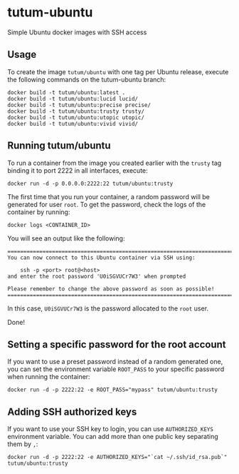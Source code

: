 tutum-ubuntu
============

Simple Ubuntu docker images with SSH access


Usage
-----

To create the image `tutum/ubuntu` with one tag per Ubuntu release, 
execute the following commands on the tutum-ubuntu branch:
	
	docker build -t tutum/ubuntu:latest .
	docker build -t tutum/ubuntu:lucid lucid/
	docker build -t tutum/ubuntu:precise precise/
	docker build -t tutum/ubuntu:trusty trusty/
	docker build -t tutum/ubuntu:utopic utopic/
	docker build -t tutum/ubuntu:vivid vivid/


Running tutum/ubuntu
--------------------

To run a container from the image you created earlier with the `trusty` tag 
binding it to port 2222 in all interfaces, execute:

	docker run -d -p 0.0.0.0:2222:22 tutum/ubuntu:trusty

The first time that you run your container, a random password will be generated
for user `root`. To get the password, check the logs of the container by running:

	docker logs <CONTAINER_ID>

You will see an output like the following:

	========================================================================
	You can now connect to this Ubuntu container via SSH using:

	    ssh -p <port> root@<host>
	and enter the root password 'U0iSGVUCr7W3' when prompted

	Please remember to change the above password as soon as possible!
	========================================================================

In this case, `U0iSGVUCr7W3` is the password allocated to the `root` user.

Done!


Setting a specific password for the root account
------------------------------------------------

If you want to use a preset password instead of a random generated one, you can
set the environment variable `ROOT_PASS` to your specific password when running the container:

	docker run -d -p 2222:22 -e ROOT_PASS="mypass" tutum/ubuntu:trusty


Adding SSH authorized keys
--------------------------

If you want to use your SSH key to login, you can use `AUTHORIZED_KEYS` environment variable. You can add more than one public key separating them by `,`:

    docker run -d -p 2222:22 -e AUTHORIZED_KEYS="`cat ~/.ssh/id_rsa.pub`" tutum/ubuntu:trusty

